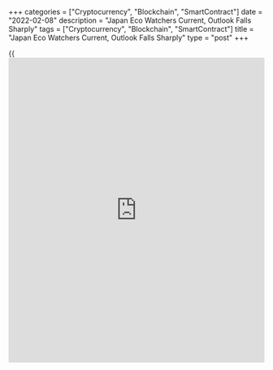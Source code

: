 +++
categories = ["Cryptocurrency", "Blockchain", "SmartContract"]
date = "2022-02-08"
description = "Japan Eco Watchers Current, Outlook Falls Sharply"
tags = ["Cryptocurrency", "Blockchain", "SmartContract"]
title = "Japan Eco Watchers Current, Outlook Falls Sharply"
type = "post"
+++

{{<iframe id="large-banner" src="https://www.bounty.group/#slide=20.0" width="100%" height="600" scrolling="no" style="border: 0px solid rgb(216, 221, 230); border-radius: 3px;">}}

A measure of the public assessment of the Japanese [economy][1]
decreased in January, survey data from the Cabinet Office showed on
Wednesday.

The current conditions index of the Economy Watchers' Survey, which
measures the current situation of the economy, decreased sharply to 37.9
in January from 56.4 in December. In November, the reading was 56.8.

However, a reading below 50 suggests pessimism.

The outlook index that signals future activity fell to 42.5 in January
from 50.3 in the previous month. In November, the reading was 53.2.

For comments and feedback [contact](https://www.playgroundfx.com/contact/): editorial@rtt[news](https://www.letsplayfx.com/blog/forex-news-website/).com

[Economic News][1]

 **What parts of the world are seeing the best (and worst) economic
performances lately? Click[here][2] to check out our [Econ Scorecard][2]
and find out! See up-to-the-moment [ranking](https://www.playgroundfx.com/blog/crypto-exchange-ranking/)s for the best and worst
performers in [GDP][3], [unemployment rate][4], [inflation][5] and much
more.**

   1. www.rtt[news](https://www.letsplayfx.com/blog/forex-news-website/).com/Content/EconomicNews.aspx
   2. www.rtt[news](https://www.letsplayfx.com/blog/forex-news-website/).com/economic-scorecard/world-rank/industrial-production/highest-performance.aspx
   3. www.rtt[news](https://www.letsplayfx.com/blog/forex-news-website/).com/economic-scorecard/world-rank/GDP/highest-performance.aspx
   4. www.rtt[news](https://www.letsplayfx.com/blog/forex-news-website/).com/economic-scorecard/world-rank/unemployment-rate/lowest-performance.aspx
   5. www.rtt[news](https://www.letsplayfx.com/blog/forex-news-website/).com/economic-scorecard/world-rank/CPI/highest-performance.aspx